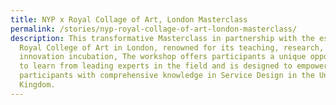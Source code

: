 ```yaml
---
title: NYP x Royal Collage of Art, London Masterclass
permalink: /stories/nyp-royal-collage-of-art-london-masterclass/
description: This transformative Masterclass in partnership with the esteemed
  Royal College of Art in London, renowned for its teaching, research, and
  innovation incubation, The workshop offers participants a unique opportunity
  to learn from leading experts in the field and is designed to empower
  participants with comprehensive knowledge in Service Design in the United
  Kingdom.
---
```

